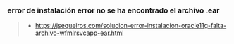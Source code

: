 

### error de instalación error no se ha encontrado el archivo .ear
>- https://jsequeiros.com/solucion-error-instalacion-oracle11g-falta-archivo-wfmlrsvcapp-ear.html